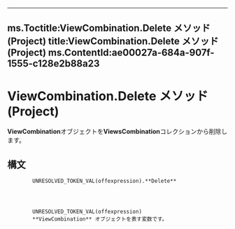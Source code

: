 

---
ms.Toctitle:ViewCombination.Delete メソッド (Project)
title:ViewCombination.Delete メソッド (Project)
ms.ContentId:ae00027a-684a-907f-1555-c128e2b88a23
---
# ViewCombination.Delete メソッド (Project)




**ViewCombination**オブジェクトを**ViewsCombination**コレクションから削除します。

## 構文

            UNRESOLVED_TOKEN_VAL(offexpression).**Delete**




            UNRESOLVED_TOKEN_VAL(offexpression)
            **ViewCombination** オブジェクトを表す変数です。




